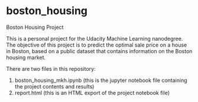 # boston_housing
Boston Housing Project

This is a personal project for the Udacity Machine Learning nanodegree. The objective of this project is to predict the optimal sale price on a house in Boston, based on a public dataset that contains information on the Boston housing market.

There are two files in this repository:

1. boston_housing_mkh.ipynb (this is the jupyter notebook file containing the project contents and results)
2. report.html (this is an HTML export of the project notebook file)
